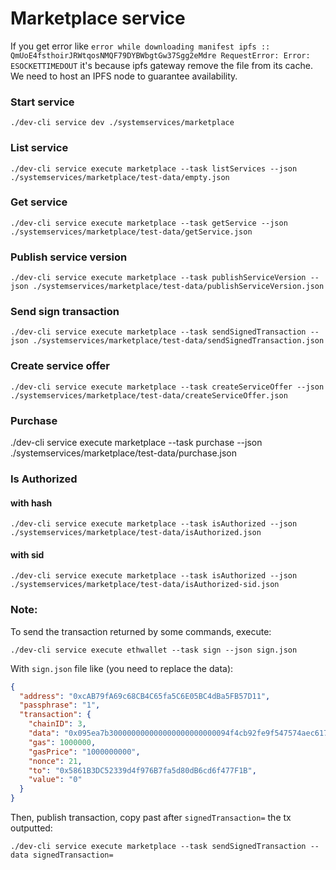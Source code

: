 # Marketplace service

If you get error like `error while downloading manifest ipfs :: QmUoE4fsthoirJRWtqosNMQF79DYBWbgtGw37Sgg2eMdre RequestError: Error: ESOCKETTIMEDOUT` it's because ipfs gateway remove the file from its cache. We need to host an IPFS node to guarantee availability.

### Start service

```
./dev-cli service dev ./systemservices/marketplace
```

### List service

```
./dev-cli service execute marketplace --task listServices --json ./systemservices/marketplace/test-data/empty.json
```

### Get service

```
./dev-cli service execute marketplace --task getService --json ./systemservices/marketplace/test-data/getService.json
```

### Publish service version

```
./dev-cli service execute marketplace --task publishServiceVersion --json ./systemservices/marketplace/test-data/publishServiceVersion.json
```

### Send sign transaction

```
./dev-cli service execute marketplace --task sendSignedTransaction --json ./systemservices/marketplace/test-data/sendSignedTransaction.json
```

### Create service offer

```
./dev-cli service execute marketplace --task createServiceOffer --json ./systemservices/marketplace/test-data/createServiceOffer.json
```

### Purchase

./dev-cli service execute marketplace --task purchase --json ./systemservices/marketplace/test-data/purchase.json

### Is Authorized

#### with hash
```
./dev-cli service execute marketplace --task isAuthorized --json ./systemservices/marketplace/test-data/isAuthorized.json
```

#### with sid
```
./dev-cli service execute marketplace --task isAuthorized --json ./systemservices/marketplace/test-data/isAuthorized-sid.json
```


### Note:

To send the transaction returned by some commands, execute:

```
./dev-cli service execute ethwallet --task sign --json sign.json
```

With `sign.json` file like (you need to replace the data):
```json
{
  "address": "0xcAB79fA69c68CB4C65fa5C6E05BC4dBa5FB57D11",
  "passphrase": "1",
  "transaction": {
    "chainID": 3,
    "data": "0x095ea7b300000000000000000000000094f4cb92fe9f547574aec617b1594b13abd47ad300000000000000000000000000000000000000000000003635c9adc5dea00000",
    "gas": 1000000,
    "gasPrice": "1000000000",
    "nonce": 21,
    "to": "0x5861B3DC52339d4f976B7fa5d80dB6cd6f477F1B",
    "value": "0"
  }
}
```

Then, publish transaction, copy past after `signedTransaction=` the tx outputted:

```
./dev-cli service execute marketplace --task sendSignedTransaction --data signedTransaction=
```
